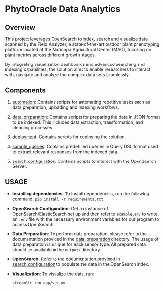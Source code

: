# PhytoOracle Data Analytics

## Overview

This project leverages OpenSearch to index, search and visualize data scanned by the Field Analyzer, a state-of-the-art outdoor plant phenotyping platform located at the Maricopa Agricultural Center (MAC), focusing on plant metrics across different growth stages.

By integrating visualization dashboards and advanced searching and indexing capabilities, the solution aims to enable researchers to interact with, navigate and analyze the complex data sets seamlessly.

## Components

1. [automation](automation): Contains scripts for automating repetitive tasks such as data preparation, uploading and indexing workflows.

1. [data_preparation](data_preparation): Contains scripts for preparing the data in JSON format to be indexed. This includes data extraction, transformation, and cleaning processes.

1. [deployment](deployment): Contains scripts for deploying the solution.

1. [sample_queries](sample_queries): Contains predefined queries in Query DSL format used to extract relevant responses from the indexed data.

1. [search_configuration](search_configuration): Contains scripts to interact with the OpenSearch Server.


## USAGE

- **Installing dependencies**: To install dependencies, run the following command:
    ```pip install -r requirements.txt```

- **OpenSearch Configuration**: Get an instance of OpenSearch/ElasticSearch set up and then refer to `example.env` to write an `.env` file with the necessary environment variables for our program to access OpenSearch.

- **Data Preparation**: To perform data preparation, please refer to the documentation provided in the [data_preparation](data_preparation) directory. The usage of data preparation is unique for each sensor type. All prepared data should be available in the `output/` directory. 

- **OpenSearch**: Refer to the documentation provided in [search_configuration](search_configuration) to populate the data in the OpenSearch index.

- **Visualization**: To visualize the data, run:
    ```
    streamlit run app/vis.py
    ```
